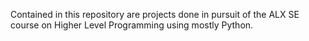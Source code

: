 Contained in this repository are projects done in pursuit of the ALX SE course on Higher Level Programming using mostly Python.
